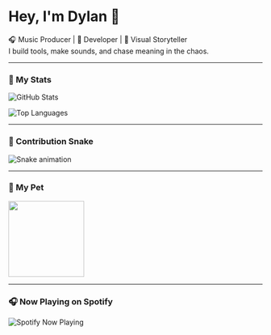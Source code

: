 # Hey, I'm Dylan 👋

🎧 Music Producer | 🧠 Developer | 🎨 Visual Storyteller  
I build tools, make sounds, and chase meaning in the chaos.

---

### 🚀 My Stats
![GitHub Stats](https://github-readme-stats.vercel.app/api?username=CurrentSuspect&show_icons=true&theme=tokyonight)

![Top Languages](https://github-readme-stats.vercel.app/api/top-langs/?username=CurrentSuspect&layout=compact&theme=tokyonight)

---

### 🐍 Contribution Snake
![Snake animation](https://github.com/CurrentSuspect/CurrentSuspect/blob/output/github-contribution-grid-snake.svg)

---

### 🦊 My Pet
<img src="https://github.com/tonsky/FiraCode/raw/master/demos/monkey.gif" width="150">

---

### 🎧 Now Playing on Spotify
![Spotify Now Playing](https://now-playing-6672.vercel.app?background_color=181414&border_color=1DB954)
